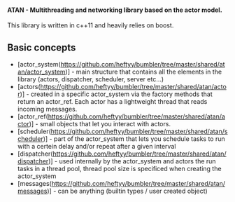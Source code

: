 #### ATAN - Multithreading and networking library based on the actor model.

This library is written in c++11 and heavily relies on boost.

Basic concepts
---
 * [actor_system(https://github.com/heftyy/bumbler/tree/master/shared/atan/actor_system)] - main structure that contains all the elements in the library (actors, dispatcher, scheduler, server etc...)
 * [actors(https://github.com/heftyy/bumbler/tree/master/shared/atan/actor)] - created in a specific actor_system via the factory methods that return an actor_ref. Each actor has a lightweight thread that reads incoming messages.
 * [actor_ref(https://github.com/heftyy/bumbler/tree/master/shared/atan/actor)] - small objects that let you interact with actors.
 * [scheduler(https://github.com/heftyy/bumbler/tree/master/shared/atan/scheduler)] - part of the actor_system that lets you schedule tasks to run with a certein delay and/or repeat after a given interval
 * [dispatcher(https://github.com/heftyy/bumbler/tree/master/shared/atan/dispatcher)] - used internally by the actor_system and actors the run tasks in a thread pool, thread pool size is specificed when creating the actor_system
 * [messages(https://github.com/heftyy/bumbler/tree/master/shared/atan/messages)] - can be anything (builtin types / user created object) 

